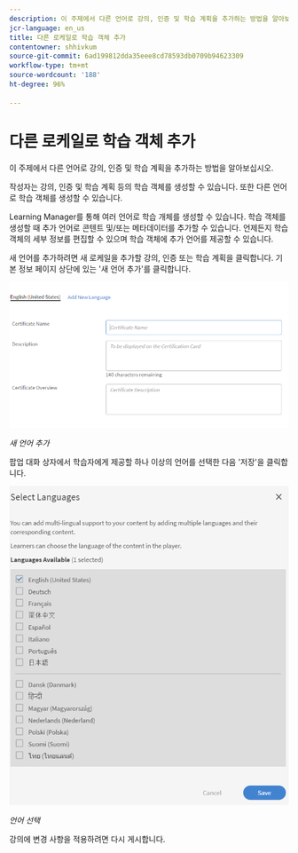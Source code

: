```yaml
---
description: 이 주제에서 다른 언어로 강의, 인증 및 학습 계획을 추가하는 방법을 알아보십시오.
jcr-language: en_us
title: 다른 로케일로 학습 객체 추가
contentowner: shhivkum
source-git-commit: 6ad199812dda35eee8cd78593db0709b94623309
workflow-type: tm+mt
source-wordcount: '188'
ht-degree: 96%

---
```




# 다른 로케일로 학습 객체 추가

이 주제에서 다른 언어로 강의, 인증 및 학습 계획을 추가하는 방법을 알아보십시오.

작성자는 강의, 인증 및 학습 계획 등의 학습 객체를 생성할 수 있습니다. 또한 다른 언어로 학습 객체를 생성할 수 있습니다.

Learning Manager를 통해 여러 언어로 학습 개체를 생성할 수 있습니다. 학습 객체를 생성할 때 추가 언어로 콘텐트 및/또는 메타데이터를 추가할 수 있습니다. 언제든지 학습 객체의 세부 정보를 편집할 수 있으며 학습 객체에 추가 언어를 제공할 수 있습니다.

새 언어를 추가하려면 새 로케일을 추가할 강의, 인증 또는 학습 계획을 클릭합니다. 기본 정보 페이지 상단에 있는 &#39;새 언어 추가&#39;를 클릭합니다.

![](assets/addnewlocale.png)

*새 언어 추가*

팝업 대화 상자에서 학습자에게 제공할 하나 이상의 언어를 선택한 다음 &#39;저장&#39;을 클릭합니다.

![](assets/selectlang.png)

*언어 선택*

강의에 변경 사항을 적용하려면 다시 게시합니다.

